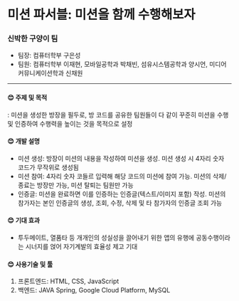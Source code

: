 # 미션 파서블: 미션을 함께 수행해보자

### 신박한 구양이 팀
- 팀장: 컴퓨터학부 구은성
- 팀원: 컴퓨터학부 이재현, 모바일공학과 박채빈, 섬유시스템공학과 양시언, 미디어커뮤니케이션학과 신채원

---
#### 😊 주제 및 목적
: 미션을 생성한 방장을 필두로, 방 코드를 공유한 팀원들이 다 같이 꾸준히 미션을 수행 및 인증하여
  수행력을 높이는 것을 목적으로 설정

#### 😊 개발 설명
- 미션 생성: 방장이 미션의 내용을 작성하여 미션을 생성. 미션 생성 시 4자리 숫자 코드가 무작위로 생성됨
- 미션 참여: 4자리 숫자 코들르 입력해 해당 코드의 미션에 참여 가능. 미션의 삭제/종료는 방장만 가능,
             미션 탈퇴는 팀원만 가능
- 인증글: 미션을 완료하면 이를 인증하는 인증글(텍스트/이미지 포함) 작성.
          미션의 참가자는 본인 인증글의 생성, 조회, 수정, 삭제 및 타 참가자의 인증글 조회 가능

#### 😊 기대 효과
- 투두메이트, 열품타 등 개개인의 성실성을 끌어내기 위한 앱의 유행에 공동수행이라는 시너지를 얹어
  자기계발의 효율성 제고 기대

#### 😊 사용기술 및 툴
1. 프론트엔드: HTML, CSS, JavaScript
2. 백엔드: JAVA Spring, Google Cloud Platform, MySQL
